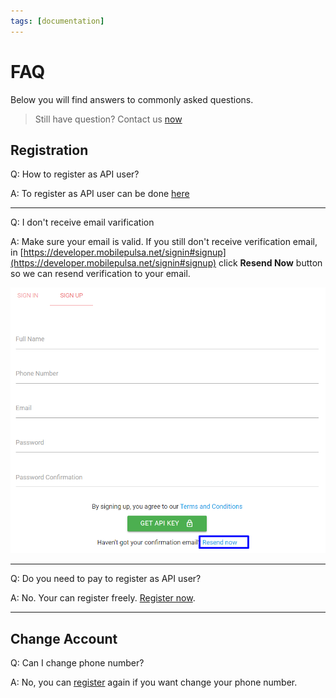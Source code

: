```yaml
---
tags: [documentation]
---
```


# FAQ

Below you will find answers to commonly asked questions.

<!-- theme: info -->

> Still have question? Contact us [now](mailto:techsupport@mobilepulsa.net)

## Registration

Q: How to register as API user?
  
A: To register as API user can be done [here](https://developer.mobilepulsa.net/signin#signup)

---

Q: I don't receive email varification

A: Make sure your email is valid. If you still don't receive verification email, in [https://developer.mobilepulsa.net/signin#signup](https://developer.mobilepulsa.net/signin#signup) click **Resend Now** button so we can resend verification to your email.

![Resend Email](../assets/images/faq/resend-email.png)

---

Q: Do you need to pay to register as API user?

A: No. Your can register freely. [Register now](https://developer.mobilepulsa.net/signin#signup).

---

## Change Account

Q: Can I change phone number?

A: No, you can [register](https://developer.mobilepulsa.net/signin#signup) again if you want change your phone number.

